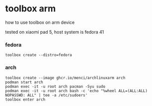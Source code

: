 # toolbox arm

how to use toolbox on arm device

tested on xiaomi pad 5, host system is fedora 41

### fedora

```shell
toolbox create --distro=fedora
```

### arch

```shell
toolbox create --image ghcr.io/menci/archlinuxarm arch
podman start arch
podman exec -it -u root arch pacman -Syu sudo
podman exec -it -u root arch bash -c 'echo "%wheel ALL=(ALL:ALL) NOPASSWD: ALL" | tee -a /etc/sudoers'
toolbox enter arch
```

